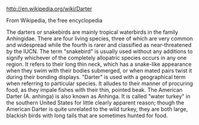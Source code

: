 http://en.wikipedia.org/wiki/Darter

From Wikipedia, the free encyclopedia

The darters or snakebirds are mainly tropical waterbirds in the family Anhingidae. There are four living species, three of which are very common and widespread while the fourth is rarer and classified as near-threatened by the IUCN. The term "snakebird" is usually used without any additions to signify whichever of the completely allopatric species occurs in any one region. It refers to their long thin neck, which has a snake-like appearance when they swim with their bodies submerged, or when mated pairs twist it during their bonding displays. "Darter" is used with a geographical term when referring to particular species. It alludes to their manner of procuring food, as they impale fishes with their thin, pointed beak. The American Darter (A. anhinga) is also known as Anhinga. It is called "water turkey" in the southern United States for little clearly apparent reason; though the American Darter is quite unrelated to the wild turkey, they are both large, blackish birds with long tails that are sometimes hunted for food.
